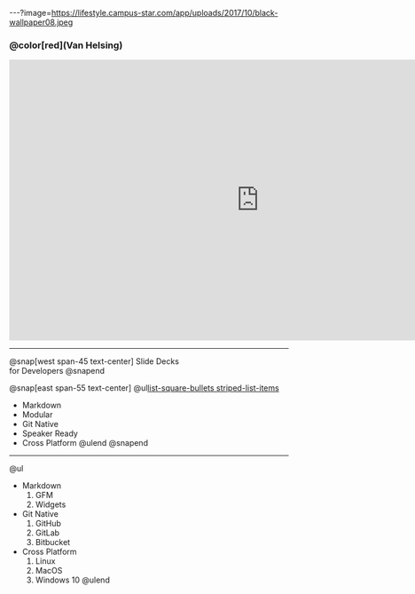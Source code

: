 ---?image=https://lifestyle.campus-star.com/app/uploads/2017/10/black-wallpaper08.jpeg

### @color[red](Van Helsing)

<iframe width="900" height="506" src="https://www.youtube.com/embed/WfSqZVGCCyw" frameborder="0" allow="accelerometer; autoplay; encrypted-media; gyroscope; picture-in-picture" allowfullscreen></iframe>


---

@snap[west span-45 text-center]
Slide Decks<br>for Developers
@snapend

@snap[east span-55 text-center]
@ul[list-square-bullets striped-list-items](false)
- Markdown
- Modular
- Git Native
- Speaker Ready
- Cross Platform
@ulend
@snapend

---

@ul
- Markdown
    1. GFM
    1. Widgets
- Git Native
    1. GitHub
    1. GitLab
    1. Bitbucket
- Cross Platform
    1. Linux
    1. MacOS
    1. Windows 10
@ulend